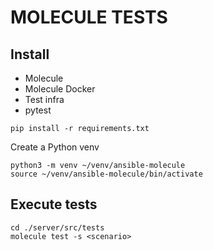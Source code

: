 # MOLECULE TESTS

## Install

- Molecule
- Molecule Docker
- Test infra
- pytest

```shell
pip install -r requirements.txt
```

Create a Python venv

```shell
python3 -m venv ~/venv/ansible-molecule 
source ~/venv/ansible-molecule/bin/activate 
```

## Execute tests
```shell
cd ./server/src/tests
molecule test -s <scenario> 
```
